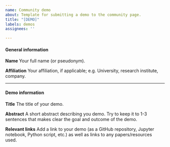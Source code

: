 ```yaml
---
name: Community demo
about: Template for submitting a demo to the community page.
title: "[DEMO]"
labels: demos
assignees: ''

---
```


#### General information

**Name**
Your full name (or pseudonym).

**Affiliation**
Your affiliation, if applicable; e.g. University, research institute, company.

--------------------------------------------------------------------------------

#### Demo information

**Title**
The title of your demo.

**Abstract**
A short abstract describing you demo. Try to keep it to 1-3 sentences that makes clear the goal and outcome of the demo.

**Relevant links**
Add a link to your demo (as a GitHub repository, Jupyter notebook, Python script, etc.) as well as links to any papers/resources used.
